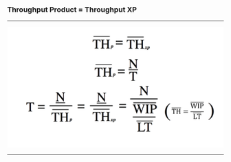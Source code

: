 <!-- .slide: data-background="resources/footer.svg" data-background-size="contain" data-background-position="bottom"  -->

### **Throughput Product = Throughput XP**

- - -

<img class="plain" src="resources/forecast-06.png" />

- - -

<aside class="notes">
  <p>
  </p>
  <p>
  </p>
</aside>
